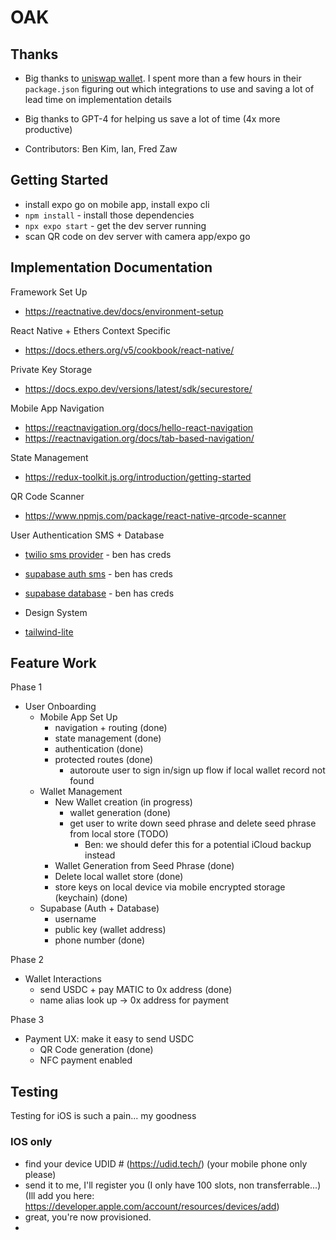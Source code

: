 # OAK

## Thanks
- Big thanks to [uniswap wallet](https://github.com/Uniswap/wallet). I spent more than a few hours in their `package.json` figuring out which integrations to use and saving a lot of lead time on implementation details

- Big thanks to GPT-4 for helping us save a lot of time (4x more productive)

- Contributors: Ben Kim, Ian, Fred Zaw

## Getting Started
- install expo go on mobile app, install expo cli
- `npm install` - install those dependencies
- `npx expo start` - get the dev server running
- scan QR code on dev server with camera app/expo go

## Implementation Documentation

Framework Set Up
- https://reactnative.dev/docs/environment-setup

React Native + Ethers Context Specific
- https://docs.ethers.org/v5/cookbook/react-native/

Private Key Storage
- https://docs.expo.dev/versions/latest/sdk/securestore/

Mobile App Navigation
- https://reactnavigation.org/docs/hello-react-navigation
- https://reactnavigation.org/docs/tab-based-navigation/

State Management
- https://redux-toolkit.js.org/introduction/getting-started

QR Code Scanner
- https://www.npmjs.com/package/react-native-qrcode-scanner

User Authentication SMS + Database
- [twilio sms provider](https://supabase.com/docs/guides/auth/phone-login/twilio) - ben has creds
- [supabase auth sms](https://supabase.com/docs/guides/getting-started/tutorials/with-expo) - ben has creds
- [supabase database](https://supabase.com/docs/guides/database) - ben has creds

- Design System
- [tailwind-lite](https://www.nativewind.dev/)
## Feature Work

Phase 1
- User Onboarding
    - Mobile App Set Up
        - navigation + routing (done)
        - state management (done)
        - authentication (done)
        - protected routes (done)
            - autoroute user to sign in/sign up flow if local wallet record not found
    - Wallet Management
        - New Wallet creation (in progress)
            - wallet generation (done)
            - get user to write down seed phrase and delete seed phrase from local store (TODO)
                - Ben: we should defer this for a potential iCloud backup instead
        - Wallet Generation from Seed Phrase (done)
        - Delete local wallet store (done)
        - store keys on local device via mobile encrypted storage (keychain) (done)
    - Supabase (Auth + Database)
        - username
        - public key (wallet address)
        - phone number (done)

Phase 2
- Wallet Interactions
    - send USDC + pay MATIC to 0x address (done)
    - name alias look up -> 0x address for payment

Phase 3
- Payment UX: make it easy to send USDC
    - QR Code generation (done)
    - NFC payment enabled


## Testing

Testing for iOS is such a pain... my goodness

### IOS only
- find your device UDID # (https://udid.tech/) (your mobile phone only please)
- send it to me, I'll register you (I only have 100 slots, non transferrable...) (Ill add you here: https://developer.apple.com/account/resources/devices/add)
- great, you're now provisioned.
-   
